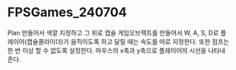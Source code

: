 # FPSGames_240704
Plan 만들어서 색깔 지정하고 그 위로 캡슐 게임오브젝트를 만들어서 W, A, S, D로 플레이어(캡슐콜라이더)가 움직이도록 하고 달릴 때는 속도를 따로 지정한다. 또한 점프는 한 번 이상 할 수 없도록 설정한다.  마우스의 x축과 y축으로 플레이어의 시선을 나타내준다.
